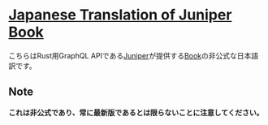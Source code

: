 # [Japanese Translation of Juniper Book](https://dino3616.github.io/Japanese-Translation-of-Juniper-Book/introduction.html)

こちらはRust用GraphQL APIである[Juniper](https://github.com/graphql-rust/juniper)が提供する[Book](https://graphql-rust.github.io)の非公式な日本語訳です。

## Note

**これは非公式であり、常に最新版であるとは限らないことに注意してください。**